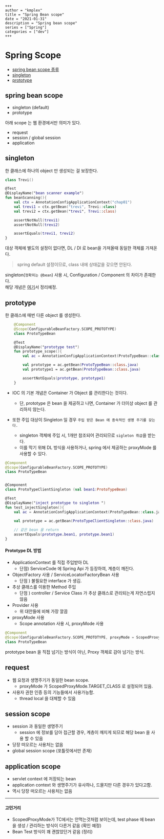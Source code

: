 ```
+++ 
author = "kmplex" 
title = "Spring Bean scope" 
date = "2021-01-31" 
description = "Spring bean scope"  
series = ["Spring"] 
categories = ["dev"] 
+++
```

# Spring Scope    

* [spring bean scope 종류](#spring-bean-scope)
* [singleton](#singleton)
* [prototype](#prototype)

## spring bean scope  

- singleton (default)
- prototype
  
아래 scope 는 웹 환경에서만 의미가 있다.

- request
- session / global session
- application

## singleton 

한 클래스에 하나의 object 만 생성되는 걸 보장한다.

```kotlin
class Trevi()

@Test
@DisplayName("bean scanner example")
fun beanScanning(){
    val ctx = AnnotationConfigApplicationContext("chap01")
    val trevi1 = ctx.getBean("trevi", Trevi::class)
    val trevi2 = ctx.getBean("trevi", Trevi::class)

    assertNotNull(trevi1)
    assertNotNull(trevi2)

    assertEquals(trevi1, trevi2)
}
```

대상 객체에 별도의 설정이 없다면, DL / DI 로 bean을 가져올때 동일한 객체를 가져온다.

> spring default 설정이므로, class 내에 상태값을 갖으면 안된다.

singleton(`정확히는 @bean`) 사용 시, Configuration / Component 의 차이가 존재한다.    
해당 개념은 [여기]()서 정리예정.

## prototype

한 클래스에 매번 다른 object 를 생성한다.

```kotlin
    @Component
    @Scope(ConfigurableBeanFactory.SCOPE_PROTOTYPE)
    class ProtoTypeBean

    @Test
    @DisplayName("prototype test")
    fun prototype_scope(){
        val ac = AnnotationConfigApplicationContext(ProtoTypeBean::class.java)

        val prototype = ac.getBean(ProtoTypeBean::class.java)
        val prototype1 = ac.getBean(ProtoTypeBean::class.java)

        assertNotEquals(prototype, prototype1)
    }
```

* IOC 의 기본 개념은 Container 가 Object 를 관리한다는 것이다.

    * 단, prototype 은 bean 을 제공하고 나면, Container 가 더이상 object 를 관리하지 않는다.

* 또한 주입 대상이 Singleton 일 경우 `주입 받은 Bean 에 종속적인 생명 주기를 갖는다.`
    * singleton 객체에 주입 시, 1개만 참조되어 관리되므로 `sigleton 취급`을 받는다.
    * 이를 막기 위해 DL 방식을 사용하거나, spring 에서 제공하는 proxyMode 를 사용할 수 있다.

```kotlin
@Component
@Scope(ConfigurableBeanFactory.SCOPE_PROTOTYPE)
class ProtoTypeBean


@Component
class ProtoTypeClientSingleton (val bean1:ProtoTypeBean)

@Test
@DisplayName("inject prototype to singleton ")
fun test_injectSingleton(){
    val ac = AnnotationConfigApplicationContext(ProtoTypeBean::class.java, ProtoTypeClientSingleton::class.java)

    val prototype = ac.getBean(ProtoTypeClientSingleton::class.java)
    
    // 같은 bean 을 return
    assertEquals(prototype.bean1, prototype.bean1)
}
```

#### Prototype DL 방법

* ApplicationContext 를 직접 주입받아 DL
    * 단점) ServiceCode 에 Spring Api  가 등장하여, 계층이 깨진다.
* ObjectFactory 사용 / ServiceLocatorFactoryBean 사용
    * 단점 ) 불필요한 interface 가 생김.
* 추상 클래스를 이용한 Method 주입 
    * 단점 ) controller / Service Class 가 추상 클래스로 관리되는게 자연스럽지 않음
* Provider 사용 
    * 위 대안들에 비해 가장 깔끔
* proxyMode 사용
    * Scope annotation 사용 시, proxyMode 사용

```kotlin
@Component
@Scope(ConfigurableBeanFactory.SCOPE_PROTOTYPE, proxyMode = ScopedProxyMode.TARGET_CLASS )
class ProtoTypeBean
```

prototype bean 을 직접 넘기는 방식이 아닌, Proxy 객체로 감아 넘기는 방식.

## request

* 웹 요청과 생명주기가 동일한 bean scope.
  * proxyMode 가 ScopedProxyMode.TARGET_CLASS 로 설정되어 있음.
* 사용자 권한 인증 등의 기능들에서 사용가능함.
  * thread local 을 대체할 수 있음
  
## session scope  

* session 과 동일한 생명주기
  * session 에 정보를 담아 접근할 경우, 계층이 깨지게 되므로 해당 bean 을 사용 할 수 있음
* 당장 떠오르는 사용처는 없음
* global session scope (포틀릿에서만 존재)

## application scope 

* servlet context 에 저장되는 bean
* application context 와 생명주기가 유사하나, 드믈지만 다른 경우가 있다고함.
* 역시 당장 떠오르는 사용처는 없음



---

#### 고민거리

- ScopedProxyMode가 TC에서는 안먹는것처럼 보이는데, test phase 에 bean 을 생성 / 관리하는 방식이 다른거 같음 (확인 예정)
- Bean Test 방식이 꽤 괜찮았던거 같음 (정리)

